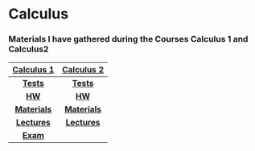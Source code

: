 # Calculus
### Materials I have gathered during the Courses Calculus 1 and Calculus2

[**Calculus 1**](https://github.com/RoronoaFilip/Calculus/tree/main/Calculus1)|[**Calculus 2**](https://github.com/RoronoaFilip/Calculus/tree/main/Calculus2)
:-:|:-:
[**Tests**](https://github.com/RoronoaFilip/Calculus/tree/main/Calculus1/Tests)|[**Tests**](https://github.com/RoronoaFilip/Calculus/tree/main/Calculus2/Tests)
[**HW**](https://github.com/RoronoaFilip/Calculus/tree/main/Calculus1/HW)|[**HW**](https://github.com/RoronoaFilip/Calculus/tree/main/Calculus2/HW)
[**Materials**](https://github.com/RoronoaFilip/Calculus/tree/main/Calculus1/Materials)|[**Materials**](https://github.com/RoronoaFilip/Calculus/tree/main/Calculus2/Materials)
[**Lectures**](https://github.com/RoronoaFilip/Calculus/tree/main/Calculus1/Lectures)|[**Lectures**](https://github.com/RoronoaFilip/Calculus/tree/main/Calculus2/Lectures)
[**Exam**](https://github.com/RoronoaFilip/Calculus/tree/main/Calculus1/Exam)|[]()
